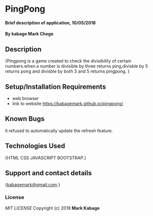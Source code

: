 # PingPong
#### Brief description of application, 10/05/2018
#### By **kabage Mark Chege**
## Description
{Pingpong is a game created to check the divisibility of certain numbers.when a number is divisible by three returns ping,divisble by 5 returns pong and divisble by both 3 and 5 returns pingpong. }
## Setup/Installation Requirements
* web browser
* link to website https://kabagemark.github.io/pingpong/
## Known Bugs
it refused to automatically update the refresh feature. 
## Technologies Used
{HTML CSS JAVASCRIPT BOOTSTRAP.}
## Support and contact details
{kabagemark@gmail.com.}
### License
*MIT LICENSE*
Copyright (c) 2018 **Mark Kabage**
